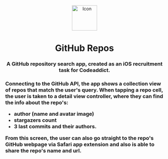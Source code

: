 <!-- PROJECT LOGO -->
<br />
<p align="center"> 
  <a href="https://user-images.githubusercontent.com/62523613/106356230-7c351180-62fe-11eb-9eb5-bba2b6ed72f8.png">
    <img src="https://user-images.githubusercontent.com/62523613/106356230-7c351180-62fe-11eb-9eb5-bba2b6ed72f8.png" alt="Icon" width="80" height="80">
  </a>
  
  <h1 align="center">GitHub Repos</h1>
  <p align="center">
    <h3 align ="center">A GitHub repository search app, created as an iOS recruitment task for Codeaddict.<h3>
</p>
      
<!-- DESCRIPTION -->
 

Connecting to the GitHub API, the app shows a collection view of repos that match the user's query. When tapping a repo cell, the user is taken to a detail view controller, where they can find the info about the repo's:
- author (name and avatar image)
- stargazers count
- 3 last commits and their authors.

From this screen, the user can also go straight to the repo's GitHub webpage via Safari app extension and also is able to share the repo's name and url.

